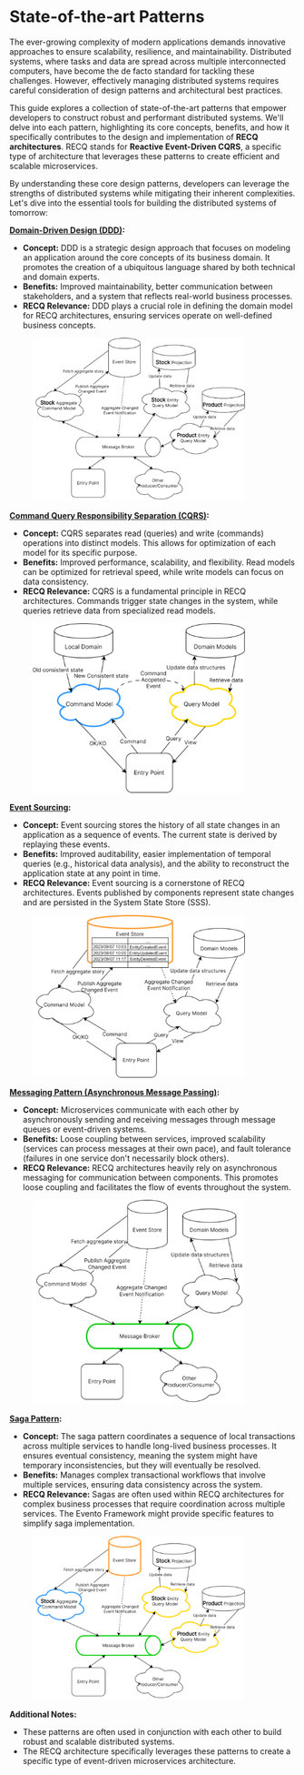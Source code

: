# State-of-the-art Patterns

The ever-growing complexity of modern applications demands innovative approaches to ensure scalability, resilience, and maintainability. Distributed systems, where tasks and data are spread across multiple interconnected computers, have become the de facto standard for tackling these challenges. However, effectively managing distributed systems requires careful consideration of design patterns and architectural best practices.

This guide explores a collection of state-of-the-art patterns that empower developers to construct robust and performant distributed systems. We'll delve into each pattern, highlighting its core concepts, benefits, and how it specifically contributes to the design and implementation of **RECQ architectures**. RECQ stands for **Reactive Event-Driven CQRS**, a specific type of architecture that leverages these patterns to create efficient and scalable microservices.

By understanding these core design patterns, developers can leverage the strengths of distributed systems while mitigating their inherent complexities. Let's dive into the essential tools for building the distributed systems of tomorrow:

[**Domain-Driven Design (DDD)**](https://en.wikipedia.org/wiki/Domain-driven\_design)**:**

* **Concept:** DDD is a strategic design approach that focuses on modeling an application around the core concepts of its business domain. It promotes the creation of a ubiquitous language shared by both technical and domain experts.
* **Benefits:** Improved maintainability, better communication between stakeholders, and a system that reflects real-world business processes.
* **RECQ Relevance:** DDD plays a crucial role in defining the domain model for RECQ architectures, ensuring services operate on well-defined business concepts.

<figure><img src="../../.gitbook/assets/image (12).png" alt="" width="375"><figcaption></figcaption></figure>

[**Command Query Responsibility Separation (CQRS)**](https://cqrs.wordpress.com/wp-content/uploads/2010/11/cqrs\_documents.pdf)**:**

* **Concept:** CQRS separates read (queries) and write (commands) operations into distinct models. This allows for optimization of each model for its specific purpose.
* **Benefits:** Improved performance, scalability, and flexibility. Read models can be optimized for retrieval speed, while write models can focus on data consistency.
* **RECQ Relevance:** CQRS is a fundamental principle in RECQ architectures. Commands trigger state changes in the system, while queries retrieve data from specialized read models.

<figure><img src="../../.gitbook/assets/image (13).png" alt="" width="375"><figcaption></figcaption></figure>

[**Event Sourcing**](https://martinfowler.com/eaaDev/EventSourcing.html)**:**

* **Concept:** Event sourcing stores the history of all state changes in an application as a sequence of events. The current state is derived by replaying these events.
* **Benefits:** Improved auditability, easier implementation of temporal queries (e.g., historical data analysis), and the ability to reconstruct the application state at any point in time.
* **RECQ Relevance:** Event sourcing is a cornerstone of RECQ architectures. Events published by components represent state changes and are persisted in the System State Store (SSS).

<figure><img src="../../.gitbook/assets/image (14).png" alt="" width="375"><figcaption></figcaption></figure>

[**Messaging Pattern (Asynchronous Message Passing)**](https://microservices.io/patterns/communication-style/messaging.html)**:**

* **Concept:** Microservices communicate with each other by asynchronously sending and receiving messages through message queues or event-driven systems.
* **Benefits:** Loose coupling between services, improved scalability (services can process messages at their own pace), and fault tolerance (failures in one service don't necessarily block others).
* **RECQ Relevance:** RECQ architectures heavily rely on asynchronous messaging for communication between components. This promotes loose coupling and facilitates the flow of events throughout the system.

<figure><img src="../../.gitbook/assets/image (15).png" alt="" width="375"><figcaption></figcaption></figure>

[**Saga Pattern**](https://microservices.io/patterns/data/saga.html)**:**

* **Concept:** The saga pattern coordinates a sequence of local transactions across multiple services to handle long-lived business processes. It ensures eventual consistency, meaning the system might have temporary inconsistencies, but they will eventually be resolved.
* **Benefits:** Manages complex transactional workflows that involve multiple services, ensuring data consistency across the system.
* **RECQ Relevance:** Sagas are often used within RECQ architectures for complex business processes that require coordination across multiple services. The Evento Framework might provide specific features to simplify saga implementation.

<figure><img src="../../.gitbook/assets/image (16).png" alt="" width="375"><figcaption></figcaption></figure>

**Additional Notes:**

* These patterns are often used in conjunction with each other to build robust and scalable distributed systems.
* The RECQ architecture specifically leverages these patterns to create a specific type of event-driven microservices architecture.
